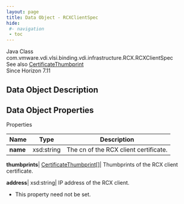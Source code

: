 ```yaml
---
layout: page
title: Data Object - RCXClientSpec
hide:
 #- navigation
 - toc
---
```






Java Class
    com.vmware.vdi.vlsi.binding.vdi.infrastructure.RCX.RCXClientSpec  
See also
     [CertificateThumbprint](vdi.utils.Certificate.CertificateThumbprint.md)  
Since 
    Horizon 7.11

## Data Object Description 

## Data Object Properties

Properties

Name |  Type |  Description   
---|---|---  
**name**|  xsd:string|  The cn of the RCX client certificate.   
  
**thumbprints**| [CertificateThumbprint[]](vdi.utils.Certificate.CertificateThumbprint.md)|  Thumbprints of the RCX client certificate.   
  
**address**|  xsd:string|  IP address of the RCX client.   


* This property need not be set.

  
  
  
   
  
  

